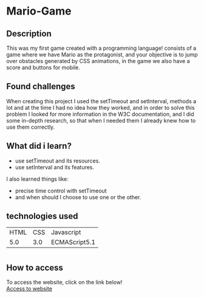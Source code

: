 # Mario-Game

## Description

 This was my first game created with a programming language! consists of a game where we have Mario as the protagonist, and your objective is to jump over obstacles generated by CSS animations, in the game we also have a score and buttons for mobile.

## Found challenges

 When creating this project I used the setTimeout and setInterval, methods a lot and at the time I had no idea how they worked, and in order to solve this problem I looked for more information in the W3C documentation, and I did some in-depth research, so that when I needed them I already knew how to use them correctly.

## What did i learn?

 - use setTimeout and its resources.
 - use setInterval and its features.

I also learned things like:
 - precise time control with setTimeout
 - and when should I choose to use one or the other.

## technologies used

<table>
  <tr>
    <td>HTML</td>
    <td>CSS</td>
    <td>Javascript</td>
  </tr>
  <tr>
    <td>5.0</td>
    <td>3.0</td>
    <td>ECMAScript5.1</td>
  </tr>
</table>

#

## How to access

To access the website, click on the link below! <br>
<a href="https://filipi-pinheiro.github.io/Mario-Game/" target="_black">Access to website</a>
